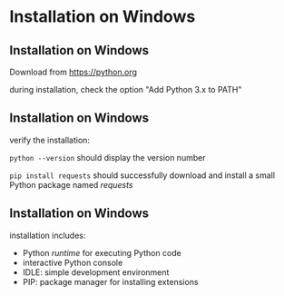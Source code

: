 # Installation on Windows

## Installation on Windows

Download from <https://python.org>

during installation, check the option "Add Python 3.x to PATH"

<!--
adding to path

program "environment variables" / "Umgebungsvariablen für dieses Konto bearbeiten"
add to PATH:

for Anaconda:
C:\Users\Marko\Anaconda3
C:\Users\Marko\Anaconda3\Scripts
-->

<!--
why not use windows store version?

- does not automatically resolve the maximum path limit (260 characters)
  manual fix: regedit: set `HKEY_LOCAL_MACHINE\SYSTEM\CurrentControlSet\Control\FileSystem\LongPathsEnabled` to `1`
- does not put executables on PATH (instead of "flask" we have to run "python -m flask")
-->

## Installation on Windows

verify the installation:

`python --version` should display the version number

`pip install requests` should successfully download and install a small Python package named _requests_

## Installation on Windows

installation includes:

- Python _runtime_ for executing Python code
- interactive Python console
- IDLE: simple development environment
- PIP: package manager for installing extensions

